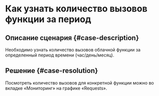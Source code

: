 # Как узнать количество вызовов функции за период


## Описание сценария {#case-description}

Необходимо узнать количество вызовов облачной функции за определенный период времени (час/день/месяц).

## Решение {#case-resolution}

Посмотреть количество вызовов для конкретной функции можно во вкладке «Мониторинг» на графике «Requests».
